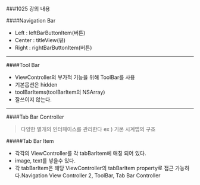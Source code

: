 ###1025 강의 내용	

####Navigation Bar

- Left :  leftBarButtonItem(버튼)
- Center : titleView(뷰)
- Right : rightBarButtonItem(버튼)

-------

####Tool Bar

- ViewController의 부가적 기능을 위해 ToolBar를 사용
- 기본옵션은 hidden
- toolBarItems(toolBarItem의 NSArray)
- 잘쓰이지 않는다.

-----------

####Tab Bar Controller

>  다양한 별개의 인터페이스를 관리한다 ex ) 기본 시계앱의 구조

#####Tab Bar Item

- 각각의 ViewController를 각 tabBarItem에 매칭 되어 있다.
- image, text를 넣을수 있다.
- 각 tabBarItem은 해당 ViewController의 tabBarItem property로 접근 가능하다.Navigation View Controller 2, ToolBar, Tab Bar Controller
